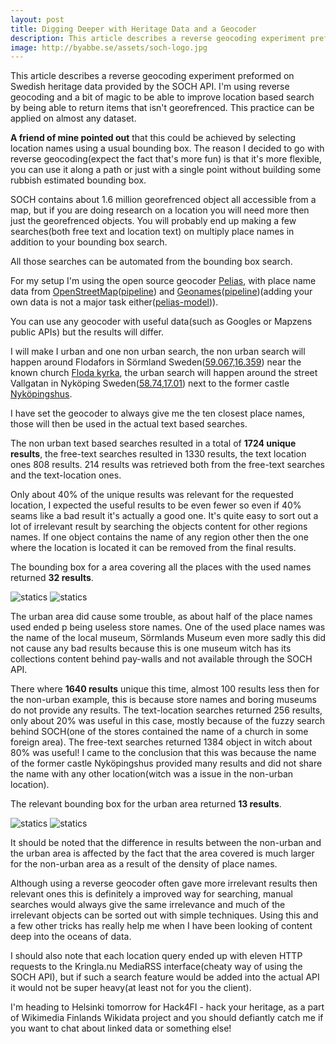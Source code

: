 ```yaml
---
layout: post
title: Digging Deeper with Heritage Data and a Geocoder
description: This article describes a reverse geocoding experiment preformed on heritage data. I'm using reverse geocoding to be able to improve location based search.
image: http://byabbe.se/assets/soch-logo.jpg
---
```


This article describes a reverse geocoding experiment preformed on Swedish heritage data provided by the SOCH API. I'm using reverse geocoding and a bit of magic to be able to improve location based search by being able to return items that isn't georefrenced. This practice can be applied on almost any dataset.  

**A friend of mine pointed out** that this could be achieved by selecting location names using a usual bounding box. The reason I decided to go with reverse geocoding(expect the fact that's more fun) is that it's more flexible, you can use it along a path or just with a single point without building some rubbish estimated bounding box.

SOCH contains about 1.6 million georefrenced object all accessible from a map, but if you are doing research on a location you will need more then just the georefrenced objects. You will probably end up making a few searches(both free text and location text) on multiply place names in addition to your bounding box search.

All those searches can be automated from the bounding box search.

For my setup I'm using the open source geocoder [Pelias](https://github.com/pelias), with place name data from [OpenStreetMap](http://www.openstreetmap.org/)([pipeline](https://github.com/pelias/openstreetmap)) and [Geonames](http://www.geonames.org/)([pipeline](https://github.com/pelias/geonames))(adding your own data is not a major task either([pelias-model](https://github.com/pelias/model))).

You can use any geocoder with useful data(such as Googles or Mapzens public APIs) but the results will differ.

I will make I urban and one non urban search, the non urban search will happen around Flodafors in S&ouml;rmland Sweden([59.067,16.359](http://www.openstreetmap.org/#map=17/59.06703/16.35998)) near the known church [Floda kyrka](https://sv.wikipedia.org/wiki/Floda_kyrka,_Södermanland), the urban search will happen around the street Vallgatan in Nyk&ouml;ping Sweden([58.74,17.01](http://www.openstreetmap.org/#map=19/58.74887/17.01014)) next to the former castle [Nyk&ouml;pingshus](https://en.wikipedia.org/wiki/Nyköping_Castle).

I have set the geocoder to always give me the ten closest place names, those will then be used in the actual text based searches.

The non urban text based searches resulted in a total of **1724 unique results**, the free-text searches resulted in 1330 results, the text location ones 808 results. 214 results was retrieved both from the free-text searches and the text-location ones.

Only about 40% of the unique results was relevant for the requested location, I expected the useful results to be even fewer so even if 40% seams like a bad result it's actually a good one. It's quite easy to sort out a lot of irrelevant result by searching the objects content for other regions names. If one object contains the name of any region other then the one where the location is located it can be removed from the final results.

The bounding box for a area covering all the places with the used names returned **32 results**.

![statics](http://byabbe.se/assets/reverse-non-urban.png)
![statics](http://byabbe.se/assets/reverse-non-urban-2.png)

The urban area did cause some trouble, as about half of the place names used ended p being useless store names. One of the used place names was the name of the local museum, S&ouml;rmlands Museum even more sadly this did not cause any bad results because this is one museum witch has its collections content behind pay-walls and not available through the SOCH API.

There where **1640 results** unique this time, almost 100 results less then for the non-urban example, this is because store names and boring museums do not provide any results. The text-location searches returned 256 results, only about 20% was useful in this case, mostly because of the fuzzy search behind SOCH(one of the stores contained the name of a church in some foreign area). The free-text searches returned 1384 object in witch about 80% was useful! I came to the conclusion that this was because the name of the former castle Nyk&ouml;pingshus provided many results and did not share the name with any other location(witch was a issue in the non-urban location). 

The relevant bounding box for the urban area returned **13 results**.

![statics](http://byabbe.se/assets/reverse-urban.png)
![statics](http://byabbe.se/assets/reverse-urban-2.png)

It should be noted that the difference in results between the non-urban and the urban area is affected by the fact that the area covered is much larger for the non-urban area as a result of the density of place names.

Although using a reverse geocoder often gave more irrelevant results then relevant ones this is definitely a improved way for searching, manual searches would always give the same irrelevance and much of the irrelevant objects can be sorted out with simple techniques. Using this and a few other tricks has really help me when I have been looking of content deep into the oceans of data. 

I should also note that each location query ended up with eleven HTTP requests to the Kringla.nu MediaRSS interface(cheaty way of using the SOCH API), but if such a search feature would be added into the actual API it would not be super heavy(at least not for you the client).

I'm heading to Helsinki tomorrow for Hack4FI - hack your heritage, as a part of Wikimedia Finlands Wikidata project and you should defiantly catch me if you want to chat about linked data or something else!
